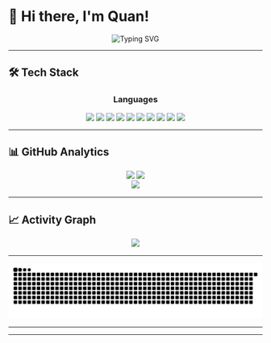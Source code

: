 # 👋 Hi there, I'm Quan!

<div align="center">
  <img src="https://readme-typing-svg.herokuapp.com/?font=Fira+Code&size=22&duration=3000&pause=1000&color=58A6FF&center=true&vCenter=true&width=440&lines=Full+Stack+Developer;Always+learning+new+things;Welcome+to+my+profile!" alt="Typing SVG" />
</div>

---

## 🛠️ Tech Stack

<div align="center">

### Languages
<img src="https://img.shields.io/badge/Java-%23ED8B00.svg?style=for-the-badge&logo=java&logoColor=white" />
<img src="https://img.shields.io/badge/JavaScript-%23323330.svg?style=for-the-badge&logo=javascript&logoColor=%23F7DF1E" />
<img src="https://img.shields.io/badge/TypeScript-%23007ACC.svg?style=for-the-badge&logo=typescript&logoColor=white" />

<img src="https://img.shields.io/badge/HTML5-%23E34F26.svg?style=for-the-badge&logo=html5&logoColor=white" />
<img src="https://img.shields.io/badge/CSS3-%231572B6.svg?style=for-the-badge&logo=css3&logoColor=white" />
<img src="https://img.shields.io/badge/React-%2320232a.svg?style=for-the-badge&logo=react&logoColor=%2361DAFB" />
<img src="https://img.shields.io/badge/Angular-%23DD0031.svg?style=for-the-badge&logo=angular&logoColor=white" />
<img src="https://img.shields.io/badge/Next.js-black?style=for-the-badge&logo=next.js&logoColor=white" />

<img src="https://img.shields.io/badge/Git-F05032?style=for-the-badge&logo=git&logoColor=white" />
<!-- <img src="https://img.shields.io/badge/VS%20Code-007ACC?style=for-the-badge&logo=visual-studio-code&logoColor=white" /> -->
<img src="https://img.shields.io/badge/Node.js-339933?style=for-the-badge&logo=node.js&logoColor=white" />

</div>

---

## 📊 GitHub Analytics

<div align="center">
  <img width="49%" src="https://github-readme-stats.vercel.app/api?username=Quan-PX&show_icons=true&theme=tokyonight&hide_border=true&bg_color=0D1117&title_color=58A6FF&icon_color=58A6FF&text_color=C9D1D9&include_all_commits=true&count_private=true" />
  <img width="49%" src="https://github-readme-streak-stats.herokuapp.com/?user=Quan-PX&theme=tokyonight&hide_border=true&background=0D1117&ring=58A6FF&fire=FF6B6B&currStreakLabel=58A6FF" />
</div>

<div align="center">
  <img width="60%" src="https://github-readme-stats.vercel.app/api/top-langs/?username=Quan-PX&theme=tokyonight&hide_border=true&layout=compact&bg_color=0D1117&title_color=58A6FF&text_color=C9D1D9" />
</div>

---

## 📈 Activity Graph

<div align="center">
  <img src="https://github-readme-activity-graph.vercel.app/graph?username=Quan-PX&theme=tokyo-night&hide_border=true&bg_color=0D1117&color=58A6FF&line=58A6FF&point=FF6B6B" />
</div>

---

<div align="center">
  <img src="https://github.com/Quan-PX/Quan-PX/blob/output/github-snake-dark.svg" alt="Snake animation" />
</div>

---

<!-- ## 📫 Connect with me

<div align="center">
  
[![LinkedIn](https://img.shields.io/badge/LinkedIn-%230077B5.svg?style=for-the-badge&logo=linkedin&logoColor=white)](https://linkedin.com/in/your-profile)
[![Email](https://img.shields.io/badge/Email-D14836?style=for-the-badge&logo=gmail&logoColor=white)](mailto:your.email@gmail.com)
[![Portfolio](https://img.shields.io/badge/Portfolio-%230A0A0A.svg?style=for-the-badge&logo=dev.to&logoColor=white)](https://your-portfolio.com)

</div> -->

---

<!-- <div align="center">
  <img src="https://komarev.com/ghpvc/?username=Quan-PX&color=58A6FF&style=for-the-badge&label=PROFILE+VIEWS" />
  
  ### ⭐ Don't forget to star my repositories if you find them useful!
  
  <img src="https://media.giphy.com/media/LnQjpWaON8nhr21vNW/giphy.gif" width="60"> <em><b>I love connecting with different people</b> so if you want to say <b>hi, I'll be happy to meet you more!</b> 😊</em>
</div>
